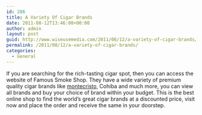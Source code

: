 ```yaml
---
id: 286
title: A Variety Of Cigar Brands
date: 2011-08-12T13:46:08+00:00
author: admin
layout: post
guid: http://www.wiseusemedia.com/2011/08/12/a-variety-of-cigar-brands/
permalink: /2011/08/12/a-variety-of-cigar-brands/
categories:
  - General
---
```

If you are searching for the rich-tasting cigar spot, then you can access the website of Famous Smoke Shop. They have a wide variety of premium quality cigar brands like [montecristo](http://www.famous-smoke.com/brand/montecristo+yellow+cigars), Cohiba and much more, you can view all brands and buy your choice of brand within your budget. This is the best online shop to find the world&#8217;s great cigar brands at a discounted price, visit now and place the order and receive the same in your doorstep.